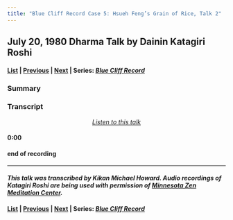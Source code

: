 ```yaml
---
title: "Blue Cliff Record Case 5: Hsueh Feng’s Grain of Rice, Talk 2"
---
```

## July 20, 1980 Dharma Talk by Dainin Katagiri Roshi

#### [List](list#1980) \| [Previous](1980-07-19-Blue-Cliff-Record-Case-5-Talk-1) \| [Next](1980-07-23-Diamond-Sutra-Final-Lecture) \| Series: [*Blue Cliff Record*](blue-cliff-record)

### Summary


### Transcript

<p align="center" style="font-style: italic">
<a href="https://www.mnzencenter.org/the-dainin-katagiri-audio-archive/blue-cliff-record-case-5-lecture-2" target="_blank">Listen to this talk</a>
</p>


#### 0:00

  
#### end of recording

---

#### *This talk was transcribed by Kikan Michael Howard. Audio recordings of Katagiri Roshi are being used with permission of [Minnesota Zen Meditation Center](https://www.mnzencenter.org/katagiri-project.html).*

#### [List](list#1980) \| [Previous](1980-07-19-Blue-Cliff-Record-Case-5-Talk-1) \| [Next](1980-07-23-Diamond-Sutra-Final-Lecture) \| Series: [*Blue Cliff Record*](blue-cliff-record)
